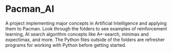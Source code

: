 # Pacman_AI

A project implementing major concepts in Artificial Intelligence and applying them to Pacman. Look through the folders to see examples of reinforcement learning,
AI search algorithm concepts like A*-search, minimax and expectimax, and more. The Python files outside of the folders are refresher programs for working with Python before
getting started.
